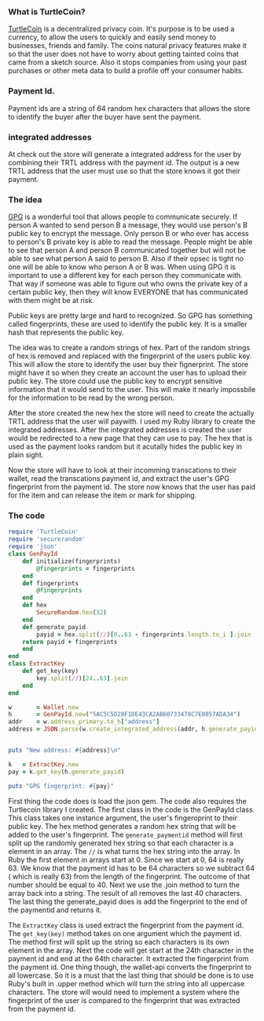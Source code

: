 ### What is TurtleCoin?
<a href="https://turtlecoin.lol/">TurtleCoin</a> is a decentralized privacy coin. It's purpose is to be used a currency, to allow the users to quickly and easily send money to businesses, friends and family. 
The coins natural privacy features make it so that the user does not have to worry about getting tainted coins that came from a sketch source.
Also it stops companies from using your past purchases or other meta data to build a profile off your consumer habits.



### Payment Id. 
Payment ids are a string of 64 random hex characters that allows the store to identify the buyer after the buyer have sent the payment. 

### integrated addresses
At check out the store will generate a integrated address for the user by combining their TRTL address with the payment id. 
The output is a new TRTL address that the user must use so that the store knows it got their payment.


### The idea

<a href="https://gnupg.org/">GPG</a> is a wonderful tool that allows people to communicate securely. If person A wanted to send person B a message, they would use person's B public key to encrypt the message. Only person B or who ever has access to person's B private key is able to read the message. People might be able to see that person A and person B communicated together but will not be able to see what person A said to person B. Also if their opsec is tight no one will be able to know who person A or B was. When using GPG it is important to use a different key for each person they communicate with. That way if someone was able to figure out who owns the private key of a certain public key, then they will know EVERYONE that has communicated with them might be at risk. 

Public keys are pretty large and hard to recognized. So GPG has something called fingerprints, these are used to identify the public key. It is a smaller hash that represents the public key. 
    
    
    
 The idea was to create a random strings of hex. Part of the random strings of hex is removed and replaced with the fingerprint of the users public key. This will allow the store to identify the user buy their fignerprint. The store might have it so when they create an account the user has to upload their public key. The store could use the public key to encrypt sensitive information that it would send to the user. This will make it nearly impossbile for the information to be read by the wrong person. 
    
After the store created the new hex the store will need to create the actually TRTL address that the user will paywith. I used my Ruby library 
to create the integrated addresses. After the integrated addresses is created the user would be redirected to a new page that they can use to pay. 
The hex that is used as the payment looks random but it acutally hides the public key in plain sight. 
    
Now the store will have to look at their incomming transcations to their wallet, read the transcations payment id, and extract the user's GPG fingerprint from the payment id. The store now knows that the user has paid for the item and can release the item or mark for shipping. 
    
    
### The code
```ruby
require 'TurtleCoin'
require 'securerandom'
require 'json'
class GenPayId
    def initialize(fingerprints)
        @fingerprints = fingerprints
    end
    def fingerprints
        @fingerprints
    end
    def hex
        SecureRandom.hex(32)
    end
    def generate_payid
        payid = hex.split(//)[0..63 - fingerprints.length.to_i ].join
    return payid + fingerprints
    end
end
class ExtractKey
    def get_key(key)
        key.split(//)[24..63].join
    end
end

w       = Wallet.new
h       = GenPayId.new("5AC5C5D28F1DE43CA2AB60733478C7E0057ADA34")
addr    = w.address_primary.to_h["address"]
address = JSON.parse(w.create_integrated_address(addr, h.generate_payid))["integratedAddress"]


puts "New address: #{address}\n"

k   = ExtractKey.new
pay = k.get_key(h.generate_payid)

puts "GPG fingerprint: #{pay}"
```
First thing the code does is load the json gem. The code also requires the Turtlecoin library I created.
The first class in the code is the GenPayId class. This class takes one instance argument, the user's fingeroprint to their public key.
The hex method generates a random hex string that will be added to the user's fingerprint. The `generate_paymentid` method will first split up the randomly generated hex string so that each character is a element in an array. The `//` is what turns the hex string into the array. In Ruby the first element in arrays start at 0. Since we start at 0, 64 is really 63. We know that the payment id has to be 64 characters so we subtract 64 ( which is really 63) from the length of the fingerprint. The outcome of that number should be equal to 40.  Next we use the .join method to turn the array back into a string. The result of all removes the last 40  characters.  The last thing the generate_payid does is add the fingerprint to the end of the paymentid and returns it.


The `ExtractKey` class is used extract the fingerprint from the payment id. The `get_key(key)` method takes on one argument which the payment id. The method first will split up the string so each characters is its own element in the array. Next the code will get start at the 24th character in the payment id and end at the 64th character. It extracted the fingerprint from the payment id. One thing though, the wallet-api converts the fingerprint to all lowercase. So it is a must that the last thing that should be done is to use Ruby's built in .upper method which will turn the string into all uppercase characters. The store will would need to implement a system where the fingerprint of the user is compared to the fingerprint that was extracted from the payment id. 

